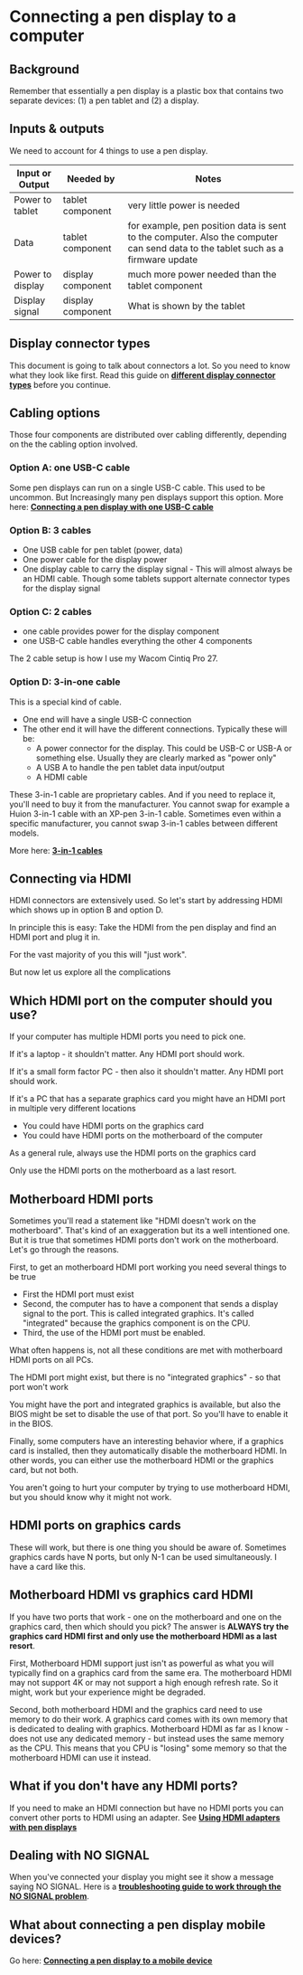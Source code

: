 # Connecting a pen display to a computer

## Background

Remember that essentially a pen display is a plastic box that contains two separate devices: (1) a pen tablet and (2) a display.

## Inputs & outputs

We need to account for 4 things to use a pen display.

| Input or Output  | Needed by         | Notes                                                                                                                           |
| ---------------- | ----------------- | ------------------------------------------------------------------------------------------------------------------------------- |
| Power to tablet  | tablet component  | very little power is needed                                                                                                     |
| Data             | tablet component  | for example, pen position data is sent to the computer. Also the computer can send data to the tablet such as a firmware update |
| Power to display | display component | much more power needed than the tablet component                                                                                |
| Display signal   | display component | What is shown by the tablet                                                                                                     |

## Display connector types

This document is going to talk about connectors a lot. So you need to know what they look like first. Read this guide on [**different display connector types**](display-connector-types.md) before you continue.

## Cabling options

Those four components are distributed over cabling differently, depending on the the cabling option involved.&#x20;

### Option A: one USB-C cable

Some pen displays can run on a single USB-C cable. This used to be uncommon. But Increasingly many pen displays support this option. More here: [**Connecting a pen display with one USB-C cable**](connecting-a-pen-display-with-one-usb-c-cable.md)&#x20;

### Option B: 3 cables&#x20;

* One USB cable for pen tablet (power, data)
* One power cable for the display power
* One display cable to carry the display signal - This will almost always be an HDMI cable. Though some tablets support alternate connector types for the display signal

### Option C: 2 cables

* one cable provides power for the display component
* one USB-C cable handles everything the other 4 components

The 2 cable setup is how I use my Wacom Cintiq Pro 27.&#x20;

### Option D: 3-in-one cable

This is a special kind of cable.&#x20;

* One end will have a single USB-C connection
* The other end it will have the different connections. Typically these will be:
  * A power connector for the display. This could be USB-C or USB-A or something else. Usually they are clearly marked as "power only"
  * A USB A to handle the pen tablet data input/output &#x20;
  * A HDMI cable

These 3-in-1 cable are proprietary cables. And if you need to replace it, you'll need to buy it from the manufacturer. You cannot swap for example a Huion 3-in-1 cable with an XP-pen 3-in-1 cable. Sometimes even within a specific manufacturer, you cannot swap 3-in-1 cables between different models.

More here: [**3-in-1 cables**](../../accessories/cables/3-in-1-cables-for-drawing-tablets.md)

## Connecting via HDMI

HDMI connectors are extensively used. So let's start by addressing HDMI which shows up in option B and option D.

In principle this is easy: Take the HDMI from the pen display and find an HDMI port and plug it in.

For the vast majority of you this will "just work".&#x20;

But now let us explore all the complications

## Which HDMI port on the computer should you use?

If your computer has multiple HDMI ports you need to pick one.&#x20;

If it's a laptop - it shouldn't matter. Any HDMI port should work.

If it's a small form factor PC - then also it shouldn't matter. Any HDMI port should work.

If it's a PC that has a separate graphics card you might have an HDMI port in multiple very different locations

* You could have HDMI ports on the graphics card
* You could have HDMI ports on the motherboard of the computer

As a general rule, always use the HDMI ports on the graphics card

Only use the HDMI ports on the motherboard as a last resort.

## Motherboard HDMI ports

Sometimes you'll read a statement like "HDMI doesn't work on the motherboard". That's kind of an exaggeration but its a well intentioned one. But it is true that sometimes HDMI ports don't work on the motherboard. Let's go through the reasons.

First, to get an motherboard HDMI port working you need several things to be true

* First the HDMI port must exist
* Second, the computer has to have a component that sends a display signal to the port. This is called integrated graphics. It's called "integrated" because the graphics component is on the CPU.&#x20;
* Third, the use of the HDMI port must be enabled.

What often happens is, not all these conditions are met with motherboard HDMI ports on all PCs.

The HDMI port might exist, but there is no "integrated graphics" - so that port won't work

You might have the port and integrated graphics is available, but also the BIOS might be set to disable the use of that port. So you'll have to enable it in the BIOS.

Finally, some computers have an interesting behavior where, if a graphics card is installed, then they automatically disable the motherboard HDMI. In other words, you can either use the motherboard HDMI or the graphics card, but not both.

You aren't going to hurt your computer by trying to use motherboard HDMI, but you should know why it might not work.

## HDMI ports on graphics cards

These will work, but there is one thing you should be aware of. Sometimes graphics cards have N ports, but only N-1 can be used simultaneously. I have a card like this.

## Motherboard HDMI vs graphics card HDMI

If you have two ports that work - one on the motherboard and one on the graphics card, then which should you pick? The answer is **ALWAYS try the graphics card HDMI first and only use the motherboard HDMI as a last resort**.

First, Motherboard HDMI support just isn't as powerful as what you will typically find on a graphics card from the same era. The motherboard HDMI may not support 4K or may not support a high enough refresh rate. So it might, work but your experience might be degraded.

Second, both motherboard HDMI and the graphics card need to use memory to do their work. A graphics card comes with its own memory that is dedicated to dealing with graphics. Motherboard HDMI as far as I know - does not use any dedicated memory - but instead uses the same memory as the CPU. This means that you CPU is "losing" some memory so that the motherboard HDMI can use it instead.

## What if you don't have any HDMI ports?

If you need to make an HDMI connection but have no HDMI ports you can convert other ports to HDMI using an adapter. See [**Using HDMI adapters with pen displays**](using-hdmi-adapters-with-pen-displays.md)&#x20;

## Dealing with NO SIGNAL

When you've connected your display you might see it show a message saying NO SIGNAL. Here is a [**troubleshooting guide to work through the NO SIGNAL problem**](../../troubleshooting/troubleshoot-no-signal.md).

## What about connecting a pen display mobile devices?

Go here: [**Connecting a pen display to a mobile device**](connecting-a-pen-display-to-a-mobile-device.md)

